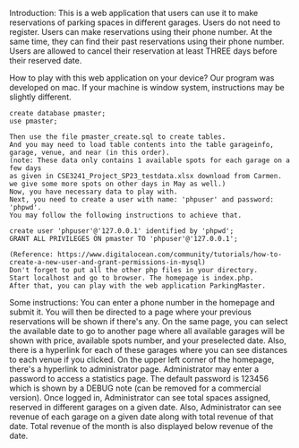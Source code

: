 Introduction:
	This is a web application that users can use it to make reservations of parking spaces in different garages. 
	Users do not need to register. 
	Users can make reservations using their phone number. 
	At the same time, they can find their past reservations using their phone number. 
	Users are allowed to cancel their reservation at least THREE days before their reserved date.

How to play with this web application on your device?
	Our program was developed on mac. 
	If your machine is window system, instructions may be slightly different.

	create database pmaster;
	use pmaster;
 
	Then use the file pmaster_create.sql to create tables.
	And you may need to load table contents into the table garageinfo, garage, venue, and near (in this order).
	(note: These data only contains 1 available spots for each garage on a few days 
	as given in CSE3241_Project_SP23_testdata.xlsx download from Carmen.
	we give some more spots on other days in May as well.)
	Now, you have necessary data to play with.
	Next, you need to create a user with name: 'phpuser' and password: 'phpwd'.
	You may follow the following instructions to achieve that.
 
	create user 'phpuser'@'127.0.0.1' identified by 'phpwd';
	GRANT ALL PRIVILEGES ON pmaster TO 'phpuser'@'127.0.0.1';
 
	(Reference: https://www.digitalocean.com/community/tutorials/how-to-create-a-new-user-and-grant-permissions-in-mysql)
	Don't forget to put all the other php files in your directory.
	Start localhost and go to browser. The homepage is index.php.
	After that, you can play with the web application ParkingMaster.

Some instructions:
	You can enter a phone number in the homepage and submit it.
	You will then be directed to a page where your previous reservations will be shown if there's any.
	On the same page, you can select the available date to go to another page where all available garages will be shown with price, available spots number, and your preselected date. 
	Also, there is a hyperlink for each of these garages where you can see distances to each venue if you clicked.
	On the upper left corner of the homepage, there's a hyperlink to administrator page.
	Administrator may enter a password to access a statistics page.
	The default password is 123456 which is shown by a DEBUG note (can be removed for a commercial version).
	Once logged in, Administrator can see total spaces assigned, reserved in different garages on a given date.
	Also, Administrator can see revenue of each garage on a given date along with total revenue of that date.
	Total revenue of the month is also displayed below revenue of the date.

